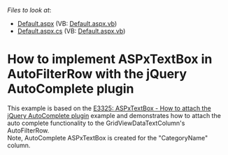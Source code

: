 <!-- default file list -->
*Files to look at*:

* [Default.aspx](./CS/WebSite/Default.aspx) (VB: [Default.aspx.vb](./VB/WebSite/Default.aspx.vb))
* [Default.aspx.cs](./CS/WebSite/Default.aspx.cs) (VB: [Default.aspx.vb](./VB/WebSite/Default.aspx.vb))
<!-- default file list end -->
# How to implement ASPxTextBox in AutoFilterRow with  the jQuery AutoComplete plugin


<p>This example is based on the <a href="https://www.devexpress.com/Support/Center/p/E3325">E3325: ASPxTextBox - How to attach the jQuery AutoComplete plugin</a> example and demonstrates how to attach the auto complete functionality to the GridViewDataTextColumn's AutoFilterRow.<br />
Note, AutoComplete ASPxTextBox is created for the "CategoryName" column.</p>

<br/>


